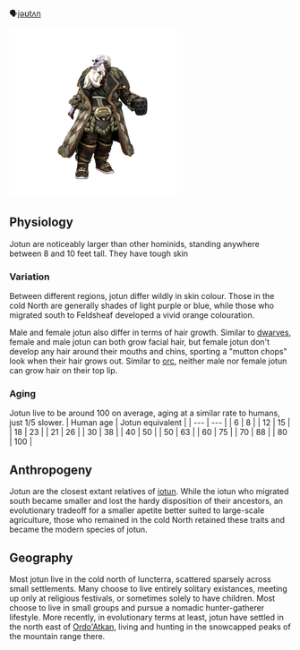 🗣[jəʊtʌn]()

![](jotun.png)
## Physiology
Jotun are noticeably larger than other hominids, standing anywhere between 8 and 10 feet tall. They have tough skin

### Variation
Between different regions, jotun differ wildly in skin colour. Those in the cold North are generally shades of light purple or blue, while those who migrated south to Feldsheaf developed a vivid orange colouration.

Male and female jotun also differ in terms of hair growth. Similar to [dwarves](Dwarf.md), female and male jotun can both grow facial hair, but female jotun don't develop any hair around their mouths and chins, sporting a "mutton chops" look when their hair grows out. Similar to [orc](Orc.md), neither male nor female jotun can grow hair on their top lip.

### Aging
Jotun live to be around 100 on average, aging at a similar rate to humans, just 1/5 slower.
| Human age | Jotun equivalent  |
| --- | --- |
| 6         | 8                |
| 12        | 15               |
| 18        | 23               |
| 21        | 26               |
| 30        | 38               |
| 40        | 50               |
| 50        | 63               |
| 60        | 75               |
| 70        | 88               |
| 80        | 100              |

## Anthropogeny
Jotun are the closest extant relatives of [iotun](Iotun.md). While the iotun who migrated south became smaller and lost the hardy disposition of their ancestors, an evolutionary tradeoff for a smaller apetite better suited to large-scale agriculture, those who remained in the cold North retained these traits and became the modern species of jotun.

## Geography
Most jotun live in the cold north of Iuncterra, scattered sparsely across small settlements. Many choose to live entirely solitary existances, meeting up only at religious festivals, or sometimes solely to have children. Most choose to live in small groups and pursue a nomadic hunter-gatherer lifestyle. More recently, in evolutionary terms at least, jotun have settled in the north east of [Ordo'Atkan](../../Locations/Ordo'Atkan/Ordo'Atkan.md), living and hunting in the snowcapped peaks of the mountain range there.